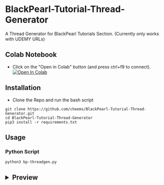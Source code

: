 # BlackPearl-Tutorial-Thread-Generator
 A Thread Generator for BlackPearl Tutorials Section. (Currently only works with UDEMY URLs)

## Colab Notebook
- Click on the "Open in Colab" button (and press ctrl+f9 to connect).
<br><a href="https://colab.research.google.com/github/cheems/GDIndex/blob/master/template/GDIndex_Code_Generator_with_rclone_credentials.ipynb" target="_blank"><img src="https://colab.research.google.com/assets/colab-badge.svg" alt="Open In Colab"/></a>
  

## Installation
- Clone the Repo and run the bash script
```
git clone https://github.com/cheems/BlackPearl-Tutorial-Thread-Generator.git
cd BlackPearl-Tutorial-Thread-Generator
pip3 install -r requirements.txt
```

## Usage

### Python Script

`python3 bp-threadgen.py`

<h2><details>
<summary>Preview</summary>

![Screenshot](https://raw.githubusercontent.com/cheems/BlackPearl-Tutorial-Thread-Generator/master/src/Screenshot.jpg)

</details></h2>
